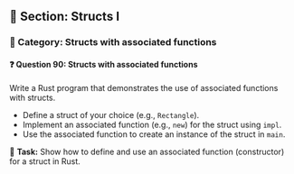 ## 📘 Section: Structs I  
### 🔹 Category: Structs with associated functions  
#### ❓ Question 90: Structs with associated functions

Write a Rust program that demonstrates the use of associated functions with structs.

- Define a struct of your choice (e.g., `Rectangle`).
- Implement an associated function (e.g., `new`) for the struct using `impl`.
- Use the associated function to create an instance of the struct in `main`.

🔧 **Task:** Show how to define and use an associated function (constructor) for a struct in Rust.
